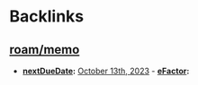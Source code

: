 
# Backlinks
## [roam/memo](<roam/memo.md>)
- **[nextDueDate](<nextDueDate.md>):** [October 13th, 2023](<October 13th, 2023.md>)
            - **[eFactor](<eFactor.md>):**

